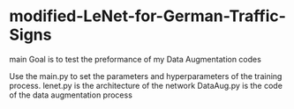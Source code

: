 # modified-LeNet-for-German-Traffic-Signs
main Goal is to test the preformance of my Data Augmentation codes

Use the main.py to set the parameters and hyperparameters of the training process.
lenet.py is the architecture of the network
DataAug.py is the code of the data augmentation process
